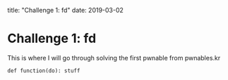 title: "Challenge 1: fd"
date: 2019-03-02

# Challenge 1: fd

This is where I will go through solving the first pwnable from pwnables.kr

`def function(do):
  stuff
`
